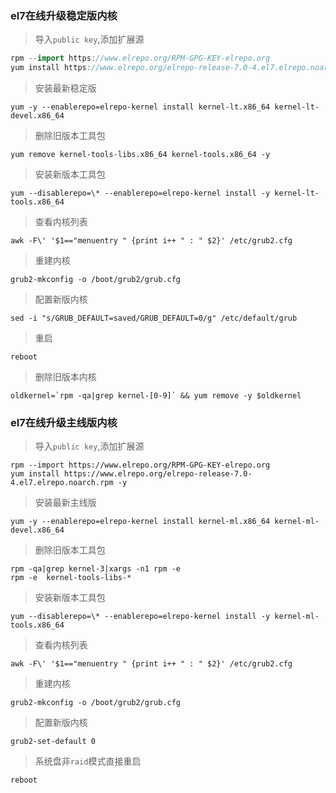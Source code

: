 ### el7在线升级稳定版内核

> 导入`public key`,添加扩展源

```go
rpm --import https://www.elrepo.org/RPM-GPG-KEY-elrepo.org
yum install https://www.elrepo.org/elrepo-release-7.0-4.el7.elrepo.noarch.rpm -y
```


> 安装最新稳定版

```shell
yum -y --enablerepo=elrepo-kernel install kernel-lt.x86_64 kernel-lt-devel.x86_64
```

> 删除旧版本工具包

```shell
yum remove kernel-tools-libs.x86_64 kernel-tools.x86_64 -y
```

> 安装新版本工具包

```shell
yum --disablerepo=\* --enablerepo=elrepo-kernel install -y kernel-lt-tools.x86_64
```

> 查看内核列表

```shell
awk -F\' '$1=="menuentry " {print i++ " : " $2}' /etc/grub2.cfg
```

> 重建内核

```shell
grub2-mkconfig -o /boot/grub2/grub.cfg
```

> 配置新版内核

```shell
sed -i "s/GRUB_DEFAULT=saved/GRUB_DEFAULT=0/g" /etc/default/grub
```

> 重启

```shell
reboot
```

> 删除旧版本内核

```shell
oldkernel=`rpm -qa|grep kernel-[0-9]` && yum remove -y $oldkernel
```

### el7在线升级主线版内核


> 导入`public key`,添加扩展源

```shell
rpm --import https://www.elrepo.org/RPM-GPG-KEY-elrepo.org
yum install https://www.elrepo.org/elrepo-release-7.0-4.el7.elrepo.noarch.rpm -y
```

> 安装最新主线版

```shell
yum -y --enablerepo=elrepo-kernel install kernel-ml.x86_64 kernel-ml-devel.x86_64
```

> 删除旧版本工具包

```shell
rpm -qa|grep kernel-3|xargs -n1 rpm -e
rpm -e  kernel-tools-libs-*
```

> 安装新版本工具包

```shell
yum --disablerepo=\* --enablerepo=elrepo-kernel install -y kernel-ml-tools.x86_64
```

> 查看内核列表

```shell
awk -F\' '$1=="menuentry " {print i++ " : " $2}' /etc/grub2.cfg
```

> 重建内核

```shell
grub2-mkconfig -o /boot/grub2/grub.cfg
```

> 配置新版内核

```shell
grub2-set-default 0
```

> 系统盘非`raid`模式直接重启

```shell
reboot
```